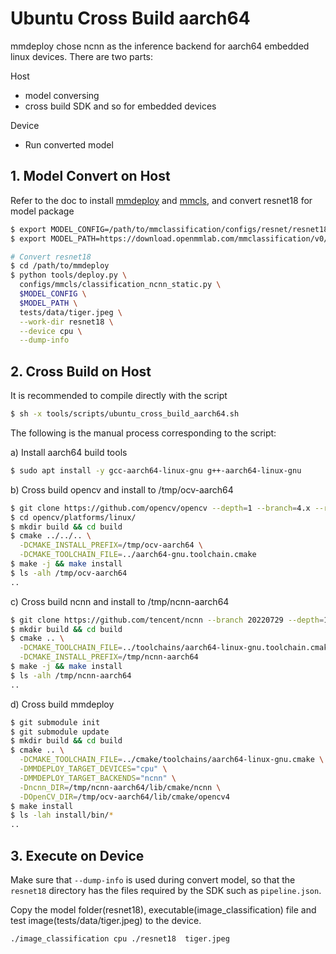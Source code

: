 # Ubuntu Cross Build aarch64

mmdeploy chose ncnn as the inference backend for aarch64 embedded linux devices. There are two parts:

Host

- model conversing
- cross build SDK and so for embedded devices

Device

- Run converted model

## 1. Model Convert on Host

Refer to the doc to install [mmdeploy](../01-how-to-build/) and [mmcls](https://github.com/open-mmlab/mmclassification), and convert resnet18 for model package

```bash
$ export MODEL_CONFIG=/path/to/mmclassification/configs/resnet/resnet18_8xb32_in1k.py
$ export MODEL_PATH=https://download.openmmlab.com/mmclassification/v0/resnet/resnet18_8xb32_in1k_20210831-fbbb1da6.pth

# Convert resnet18
$ cd /path/to/mmdeploy
$ python tools/deploy.py \
  configs/mmcls/classification_ncnn_static.py \
  $MODEL_CONFIG \
  $MODEL_PATH \
  tests/data/tiger.jpeg \
  --work-dir resnet18 \
  --device cpu \
  --dump-info
```

## 2. Cross Build on Host

It is recommended to compile directly with the script

```bash
$ sh -x tools/scripts/ubuntu_cross_build_aarch64.sh
```

The following is the manual process corresponding to the script:

a) Install aarch64 build tools

```bash
$ sudo apt install -y gcc-aarch64-linux-gnu g++-aarch64-linux-gnu
```

b) Cross build opencv and install to /tmp/ocv-aarch64

```bash
$ git clone https://github.com/opencv/opencv --depth=1 --branch=4.x --recursive
$ cd opencv/platforms/linux/
$ mkdir build && cd build
$ cmake ../../.. \
  -DCMAKE_INSTALL_PREFIX=/tmp/ocv-aarch64 \
  -DCMAKE_TOOLCHAIN_FILE=../aarch64-gnu.toolchain.cmake
$ make -j && make install
$ ls -alh /tmp/ocv-aarch64
..
```

c) Cross build ncnn and install to /tmp/ncnn-aarch64

```bash
$ git clone https://github.com/tencent/ncnn --branch 20220729 --depth=1
$ mkdir build && cd build
$ cmake .. \
  -DCMAKE_TOOLCHAIN_FILE=../toolchains/aarch64-linux-gnu.toolchain.cmake \
  -DCMAKE_INSTALL_PREFIX=/tmp/ncnn-aarch64
$ make -j && make install
$ ls -alh /tmp/ncnn-aarch64
..
```

d) Cross build mmdeploy

```bash
$ git submodule init
$ git submodule update
$ mkdir build && cd build
$ cmake .. \
  -DCMAKE_TOOLCHAIN_FILE=../cmake/toolchains/aarch64-linux-gnu.cmake \
  -DMMDEPLOY_TARGET_DEVICES="cpu" \
  -DMMDEPLOY_TARGET_BACKENDS="ncnn" \
  -Dncnn_DIR=/tmp/ncnn-aarch64/lib/cmake/ncnn \
  -DOpenCV_DIR=/tmp/ocv-aarch64/lib/cmake/opencv4
$ make install
$ ls -lah install/bin/*
..
```

## 3. Execute on Device

Make sure that `--dump-info` is used during convert model, so that the `resnet18` directory has the files required by the SDK such as `pipeline.json`.

Copy the model folder(resnet18), executable(image_classification) file and test image(tests/data/tiger.jpeg) to the device.

```bash
./image_classification cpu ./resnet18  tiger.jpeg
```
